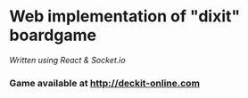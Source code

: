 # Web implementation of "dixit" boardgame
_Written using React & Socket.io_
### Game available at http://deckit-online.com
